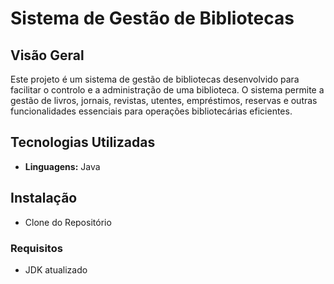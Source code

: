 # Sistema de Gestão de Bibliotecas

## Visão Geral

Este projeto é um sistema de gestão de bibliotecas desenvolvido para facilitar o controlo e a administração de uma biblioteca. O sistema permite a gestão de livros, jornais, revistas, utentes, empréstimos, reservas e outras funcionalidades essenciais para operações bibliotecárias eficientes.

## Tecnologias Utilizadas

- **Linguagens:** Java 

## Instalação

- Clone do Repositório

### Requisitos

- JDK atualizado